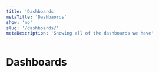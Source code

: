 ```yaml
---
title: 'Dashboards'
metaTitle: 'Dashbaords'
show: 'no'
slug: '/dashboards/'
metaDescription: 'Showing all of the dashboards we have'
---
```


# Dashboards

<!-- Show all of our dashboards -->
